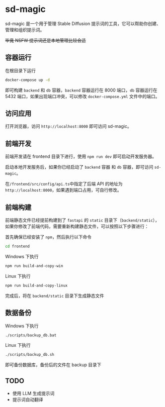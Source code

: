 # sd-magic

sd-magic 是一个用于管理 Stable Diffusion 提示词的工具，它可以帮助你创建、管理和组织提示词。

<del>毕竟 NSFW 提示词还是本地管理比较合适</del>

## 容器运行

在根目录下运行

```bash
docker-compose up -d
```

即可构建 `backend` 和 `db` 容器，`backend` 容器运行在 8000 端口，`db` 容器运行在 5432 端口，如果出现端口冲突，可以修改 `docker-compose.yml` 文件中的端口。

## 访问应用

打开浏览器，访问 `http://localhost:8000` 即可访问 sd-magic。

## 前端开发

前端开发请在 frontend 目录下进行，使用 `npm run dev` 即可启动开发服务器。

启动本地开发服务后，如果你已经启动了 `backend` 容器 和 `db` 容器，即可访问 `sd-magic`。

在`/frontend/src/config/api.ts`中指定了后端 API 的地址为`http://localhost:8000`，如果遇到端口占用，可自行修改。

## 前端构建

前端静态文件已经提前构建到了 `fastapi` 的 `static` 目录下（`backend/static`），如果你修改了前端代码，需要重新构建静态文件，可以按照以下步骤进行：

首先确保已经安装了 `npm`，然后执行以下命令

```bash
cd frontend
```

Windows 下执行

```bash
npm run build-and-copy-win
```

Linux 下执行

```bash
npm run build-and-copy-linux
```

完成后，将在 `backend/static` 目录下生成静态文件

## 数据备份

Windows 下执行

```bash
./scripts/backup_db.bat
```

Linux 下执行

```bash
./scripts/backup_db.sh
```

即可备份数据库，备份后的文件在 backup 目录下

## TODO

- 使用 LLM 生成提示词
- 提示词自动翻译
